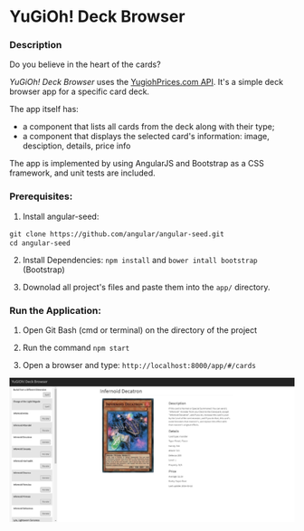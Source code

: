 # Yu­Gi­Oh! Deck Browser

### Description

Do you believe in the heart of the cards?


*Yu­Gi­Oh! Deck Browser* uses the [YugiohPrices.com API](http://docs.yugiohprices.apiary.io/). It's a simple deck browser app for a specific card deck.

The app itself has:

- a component that lists all cards from the deck along with their type;
- a component that displays the selected card's information: image, desciption, details, price info


The app is implemented by using AngularJS and Bootstrap as a CSS framework, and unit tests are included.


### Prerequisites:

1. Install angular-seed: 

```
git clone https://github.com/angular/angular-seed.git
cd angular-seed
```

2. Install Dependencies:  `npm install` and `bower intall bootstrap` (Bootstrap)


3. Downolad all project's files and paste them into the `app/` directory.



### Run the Application: 

1. Open Git Bash (cmd or terminal) on the directory of the project


2. Run the command `npm start`


3. Open a browser and type: `http://localhost:8000/app/#/cards`


![alt tag](https://github.com/skananitos/MEANprojects/blob/master/yugioh-project/preview-sample.png)
